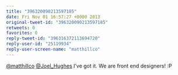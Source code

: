 ```yaml
---
title: "396320090213597185"
date: Fri Nov 01 16:57:27 +0000 2013
original-tweet-id: "396320090213597185"
retweets: 0
favorites: 0
reply-tweet-id: "396316372113694720"
reply-user-id: "25119934"
reply-user-screen-name: "matthillco"
---
```

<a href="https://twitter.com/matthillco">@matthillco</a> <a href="https://twitter.com/Joel_Hughes">@Joel_Hughes</a> I’ve got it. We are front end designers! :P
